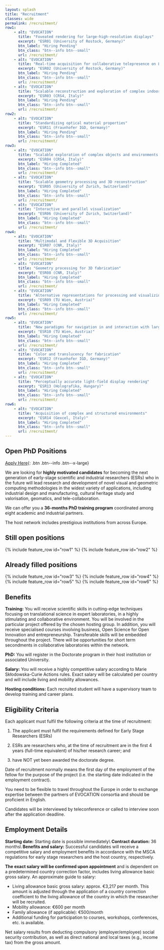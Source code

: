 ```yaml
---
layout: splash
title: "Recruitment"
classes: wide
permalink: /recruitment/
row1:
    - alt: "EVOCATION"
      title: "Foveated rendering for large-high-resolution displays"
      excerpt: "ESR01 (University of Rostock, Germany)"
      btn_label: "Hiring Pending"
      btn_class: "btn--info btn--small"
      url: /recruitment/
    - alt: "EVOCATION"
      title: "Real-time acquisition for collaborative telepresence on LHDs"
      excerpt: "ESR02 (University of Rostock, Germany)"
      btn_label: "Hiring Pending"
      btn_class: "btn--info btn--small"
      url: /recruitment/
    - alt: "EVOCATION"
      title: "Scalable reconstruction and exploration of complex indoor environments"
      excerpt: "ESR03 (CRS4, Italy)"
      btn_label: "Hiring Pending"
      btn_class: "btn--info btn--small"
      url: /recruitment/
row2:    
    - alt: "EVOCATION"
      title: "Standardizing optical material properties"
      excerpt: "ESR11 (Fraunhofer IGD, Germany)"
      btn_label: "Hiring Pending"
      btn_class: "btn--info btn--small"
      url: /recruitment/
row3:
    - alt: "EVOCATION"
      title: "Scalable exploration of complex objects and environments beyond plain visual replication"
      excerpt: "ESR04 (CRS4, Italy)"
      btn_label: "Hiring Completed"
      btn_class: "btn--info btn--small"
      url: /recruitment/
    - alt: "EVOCATION"
      title: "Scalable geometry processing and 3D reconstruction"
      excerpt: "ESR05 (University of Zurich, Switzerland)"
      btn_label: "Hiring Completed"
      btn_class: "btn--info btn--small"
      url: /recruitment/
    - alt: "EVOCATION"
      title: "Interactive and parallel visualization"
      excerpt: "ESR06 (University of Zurich, Switzerland)"
      btn_label: "Hiring Completed"
      btn_class: "btn--info btn--small"
      url: /recruitment/
row4:
    - alt: "EVOCATION"
      title: "Multimodal and Flexible 3D Acquisition"
      excerpt: "ESR07 (CNR, Italy)"
      btn_label: "Hiring Completed"
      btn_class: "btn--info btn--small"
      url: /recruitment/
    - alt: "EVOCATION"
      title: "Geometry processing for 3D fabrication"
      excerpt: "ESR08 (CNR, Italy)"
      btn_label: "Hiring Completed"
      btn_class: "btn--info btn--small"
      url: /recruitment/
    - alt: "EVOCATION"
      title: "Alternative representations for processing and visualizing large captured data sets"
      excerpt: "ESR09 (TU Wien, Austria)"
      btn_label: "Hiring Completed"
      btn_class: "btn--info btn--small"
      url: /recruitment/     
row5:
    - alt: "EVOCATION"
      title: "New paradigms for navigation in and interaction with large captured data sets"
      excerpt: "ESR10 (TU Wien, Austria)"
      btn_label: "Hiring Completed"
      btn_class: "btn--info btn--small"
      url: /recruitment/
    - alt: "EVOCATION"
      title: "Color and translucency for fabrication"
      excerpt: "ESR12 (Fraunhofer IGD, Germany)"
      btn_label: "Hiring Completed"
      btn_class: "btn--info btn--small"
      url: /recruitment/
    - alt: "EVOCATION"
      title: "Perceptually accurate light-field display rendering"
      excerpt: "ESR13 (Holografika, Hungary)"
      btn_label: "Hiring Completed"
      btn_class: "btn--info btn--small"
      url: /recruitment/
row6:    
    - alt: "EVOCATION"
      title: "Acquisition of complex and structured environments"
      excerpt: "ESR14 (Gexcel, Italy)"
      btn_label: "Hiring Completed"
      btn_class: "btn--info btn--small"
      url: /recruitment/      
---
```

## Open PhD Positions

[Apply Here](/recruitment/apply/){: .btn .btn--info .btn--x-large}

We are looking for **highly motivated candidates** for becoming the next generation of early-stage scientific and industrial researchers (ESRs) who in the future will lead research and development of novel visual and geometric computing methodologies in the widest variety of applications, including industrial design and manufacturing, cultural heritage study and valorisation, geomatics, and tele-collaboration.

We can offer you a **36-months PhD training program** coordinated among eight academic and industrial partners.

The host network includes prestigious institutions from across Europe.

## Still open positions

{% include feature_row id="row1" %}
{% include feature_row id="row2" %}

## Already filled positions

{% include feature_row id="row3" %}
{% include feature_row id="row4" %}
{% include feature_row id="row5" %}
{% include feature_row id="row6" %}



## Benefits

**Training:** You will receive scientific skills in cutting-edge techniques focusing on translational science in expert laboratories, in a highly stimulating and collaborative environment. You will be involved in the particular project offered by the chosen hosting group. In addition, you will receive specialised courses involving business, Open Science for Open Innovation and entrepreneurship.  Transferable skills will be embedded throughout the project. There will be opportunities for short term secondments in collaborative laboratories within the network.

**PhD:** You will register in the Doctorate program in their host institution or associated University.

**Salary:** You will receive a highly competitive salary according to Marie Skłodowska-Curie Actions rules. Exact salary will be calculated per country and will include living and mobility allowances.

**Hosting conditions:** Each recruited student will have a supervisory team to develop training and career plans.

## Eligibility Criteria

Each applicant must fulfil the following criteria at the time of recruitment:

1. The applicant must fulfil the requirements defined for Early Stage Researchers (ESRs)

2. ESRs are researchers who, at the time of recruitment are in the first 4 years (full-time equivalent) of his/her research career; and

3. have NOT yet been awarded the doctorate degree.

Date of recruitment normally means the first day of the employment of the fellow for the purpose of the project  (i.e. the starting date indicated in the employment contract).

You need to be flexible to travel throughout the Europe in order to exchange expertise between the partners of EVOCATION consortia and should be proficient in English.

Candidates will be interviewed by teleconference or called to interview soon after the application deadline.

## Employment Details

**Starting date:** Starting date is possible immediately\\
**Contract duration:** 36 months\\
**Benefits and salary:** Successful candidates will receive a competitive salary and employment benefits in accordance with the MSCA regulations for early stage researchers and the host country, respectively.

**The exact salary will be confirmed upon appointment** and is dependent on a predetermined country correction factor, includes living allowance basic gross salary. An approximate guide to salary:

* Living allowance basic gross salary: approx. €3,217 per month. This amount is adjusted through the application of a country correction coefficient to the living allowance of the country in which the researcher will be recruited.
* Mobility allowance: €600 per month
* Family allowance (if applicable): €500/month
* Additional funding for participation to courses, workshops, conferences, etc. is available.

Net salary results from deducting compulsory (employer/employee) social security contribution, as well as direct national and local taxes (e.g., income tax) from the gross amount.

<!-- You can find more details on the regulations in the [H2020 MSCA-ITN Guide for Applicants](/assets/documents/h2020-guide-appl-msca-itn_en.pdf). -->
